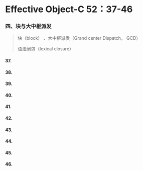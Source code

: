 # Effective Object-C 52：37-46
### 四、块与大中枢派发

> 块（block） 、大中枢派发（Grand center Dispatch， GCD）
>
>  语法闭包（lexical closure）

#### 37.

#### 38.
#### 39.
#### 40.
#### 41.
#### 42.
#### 43.
#### 44.
#### 45.
#### 46.
